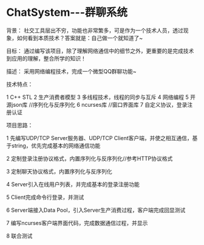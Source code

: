 # ChatSystem---群聊系统

背景：
    社交工具层出不穷，功能也非常繁多，可是作为一个技术人员，透过现象，如何看到本质技术？答案就是：自己做一个就知道了~
    
目标：
    通过编写该项目，除了理解网络通信中的细节之外，更重要的是完成技术到应用的理解，整合所学的知识！
    
描述：
    采用网络编程技术，完成一个微型QQ群聊功能~
    
技术特点：

1 C++ STL
2 生产消费者模型
3 多线程技术，线程的同步与互斥
4 网络编程
5 开源json库 //序列化与反序列化
6 ncurses库 //窗口界面库
7 自定义协议，登录注册认证
        
        
项目思路：

1 先编写UDP/TCP Server服务器、UDP/TCP Client客户端，并使之相互通信，基于string，优先完成基本的网络通信功能

2 定制登录注册协议格式，内置序列化与反序列化//参考HTTP协议格式

3 定制聊天协议格式，内置序列化与反序列化

4 Server引入在线用户列表，并完成基本的登录注册功能

5 Client完成命令行登录，并测试

6 Server端接入Data Pool，引入Server生产消费过程，客户端完成回显测试
            
7 编写ncurses客户端界面代码，完成数据通信过程，并显示

8 联合测试
